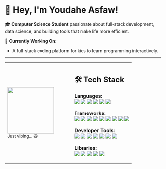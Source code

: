 # 👋 Hey, I'm Youdahe Asfaw!

🎓 **Computer Science Student** passionate about full-stack development, data science, and building tools that make life more efficient.

🔭 **Currently Working On:**
- A full-stack coding platform for kids to learn programming interactively.

---

<table>
  <tr>
    <td width="200">
      <a href="https://giphy.com/gifs/l41YhmC0hIcAqC3sY">
        <img src="https://media.giphy.com/media/v1.Y2lkPTc5MGI3NjExZzRiZTBqOTdkZTRsYmc3ZmZlY2FrdzYyNTFlcmJyY2J6dWJwZ21zayZlcD12MV9naWZzX3NlYXJjaCZjdD1n/l41YhmC0hIcAqC3sY/giphy.gif" width="150"/>
      </a>
      <br/>
      <sub>Just vibing... 😆</sub>
    </td>
    <td>

## 🛠️ Tech Stack

**Languages:**  
<img src="https://img.shields.io/badge/Python-3776AB?style=flat&logo=python&logoColor=white"/> <img src="https://img.shields.io/badge/Java-007396?style=flat&logo=java&logoColor=white"/> <img src="https://img.shields.io/badge/JavaScript-F7DF1E?style=flat&logo=javascript&logoColor=black"/> <img src="https://img.shields.io/badge/MySQL-4479A1?style=flat&logo=mysql&logoColor=white"/> <img src="https://img.shields.io/badge/HTML5-E34F26?style=flat&logo=html5&logoColor=white"/> <img src="https://img.shields.io/badge/CSS3-1572B6?style=flat&logo=css3&logoColor=white"/>

**Frameworks:**  
<img src="https://img.shields.io/badge/Flask-000000?style=flat&logo=flask&logoColor=white"/> <img src="https://img.shields.io/badge/Streamlit-FF4B4B?style=flat&logo=streamlit&logoColor=white"/> <img src="https://img.shields.io/badge/LangChain-3D3D3D?style=flat"/> <img src="https://img.shields.io/badge/Tailwind_CSS-06B6D4?style=flat&logo=tailwind-css&logoColor=white"/> <img src="https://img.shields.io/badge/Three.js-000000?style=flat&logo=three.js&logoColor=white"/> <img src="https://img.shields.io/badge/Vite-646CFF?style=flat&logo=vite&logoColor=white"/> <img src="https://img.shields.io/badge/Tesseract.js-5A5A5A?style=flat"/> <img src="https://img.shields.io/badge/React-61DAFB?style=flat&logo=react&logoColor=black"/> <img src="https://img.shields.io/badge/Express.js-000000?style=flat"/>

**Developer Tools:**  
<img src="https://img.shields.io/badge/Git-F05032?style=flat&logo=git&logoColor=white"/> <img src="https://img.shields.io/badge/GitHub-181717?style=flat&logo=github&logoColor=white"/> <img src="https://img.shields.io/badge/VS_Code-007ACC?style=flat&logo=visual-studio-code&logoColor=white"/> <img src="https://img.shields.io/badge/Google_Cloud-4285F4?style=flat&logo=google-cloud&logoColor=white"/> <img src="https://img.shields.io/badge/Postman-FF6C37?style=flat&logo=postman&logoColor=white"/> <img src="https://img.shields.io/badge/Node.js-339933?style=flat&logo=node.js&logoColor=white"/> <img src="https://img.shields.io/badge/MongoDB-47A248?style=flat&logo=mongodb&logoColor=white"/>

**Libraries:**  
<img src="https://img.shields.io/badge/Hugging_Face-FFD21F?style=flat&logo=hugging-face&logoColor=black"/> <img src="https://img.shields.io/badge/pandas-150458?style=flat&logo=pandas&logoColor=white"/> <img src="https://img.shields.io/badge/NumPy-013243?style=flat&logo=numpy&logoColor=white"/> <img src="https://img.shields.io/badge/yfinance-3D3D3D?style=flat"/> <img src="https://img.shields.io/badge/Matplotlib-11557C?style=flat"/>

</td>
  </tr>
</table>
